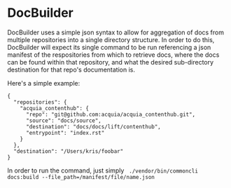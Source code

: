 # DocBuilder

DocBuilder uses a simple json syntax to allow for aggregation of docs from multiple repositories into a single directory structure. In order to do this, DocBuilder will expect its single command to be run referencing a json manifest of the respositories from which to retrieve docs, where the docs can be found within that repository, and what the desired sub-directory destination for that repo's documentation is.

Here's a simple example:

```
{
  "repositories": {
    "acquia_contenthub": {
      "repo": "git@github.com:acquia/acquia_contenthub.git",
      "source": "docs/source",
      "destination": "docs/docs/lift/contenthub",
      "entrypoint": "index.rst"
    }
  },
  "destination": "/Users/kris/foobar"
}
```

In order to run the command, just simply ` ./vendor/bin/commoncli docs:build --file_path=/manifest/file/name.json`
